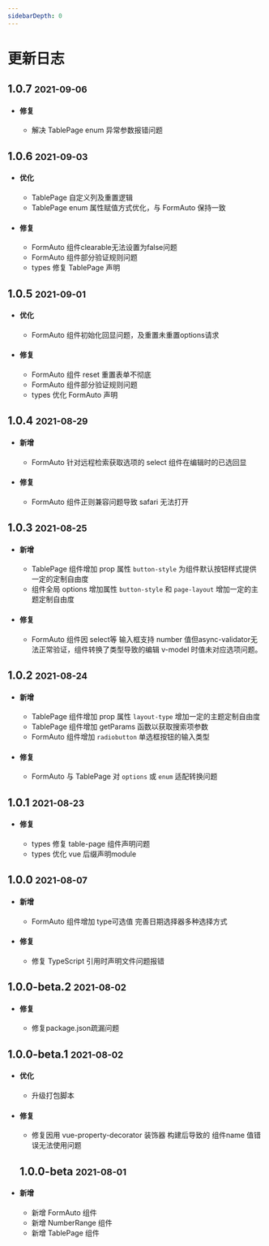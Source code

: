 ```yaml
---
sidebarDepth: 0
---
```


# 更新日志

## 1.0.7 <small>2021-09-06</small>

- #### 修复
	- 解决 TablePage enum 异常参数报错问题

## 1.0.6 <small>2021-09-03</small>
- #### 优化	
	- TablePage 自定义列及重置逻辑
	- TablePage enum 属性赋值方式优化，与 FormAuto 保持一致

- #### 修复
	- FormAuto 组件clearable无法设置为false问题
	- FormAuto 组件部分验证规则问题
	- types 修复 TablePage 声明
	
## 1.0.5 <small>2021-09-01</small>
- #### 优化
	- FormAuto 组件初始化回显问题，及重置未重置options请求
- #### 修复
	- FormAuto 组件 reset 重置表单不彻底
	- FormAuto 组件部分验证规则问题
	- types 优化 FormAuto 声明

## 1.0.4 <small>2021-08-29</small>
- #### 新增
	- FormAuto 针对远程检索获取选项的 select 组件在编辑时的已选回显

- #### 修复
	- FormAuto 组件正则兼容问题导致 safari 无法打开

## 1.0.3 <small>2021-08-25</small>
- #### 新增
	- TablePage 组件增加 prop 属性 `button-style` 为组件默认按钮样式提供一定的定制自由度
	- 组件全局 options 增加属性 `button-style` 和 `page-layout` 增加一定的主题定制自由度

- #### 修复
	- FormAuto 组件因 select等 输入框支持 number 值但async-validator无法正常验证，组件转换了类型导致的编辑 v-model 时值未对应选项问题。

## 1.0.2 <small>2021-08-24</small>
- #### 新增
	- TablePage 组件增加 prop 属性 `layout-type` 增加一定的主题定制自由度
	- TablePage 组件增加 getParams 函数以获取搜索项参数
	- FormAuto 组件增加 `radiobutton` 单选框按钮的输入类型

- #### 修复
	- FormAuto 与 TablePage 对 `options` 或 `enum` 适配转换问题

## 1.0.1 <small>2021-08-23</small>
- #### 修复
	- types 修复 table-page 组件声明问题
	- types 优化 vue 后缀声明module

## 1.0.0 <small>2021-08-07</small>
- #### 新增
	- FormAuto 组件增加 type可选值 完善日期选择器多种选择方式
- #### 修复
	- 修复 TypeScript 引用时声明文件问题报错

## 1.0.0-beta.2 <small>2021-08-02</small>
- #### 修复
	- 修复package.json疏漏问题

## 1.0.0-beta.1 <small>2021-08-02</small>
- #### 优化
	- 升级打包脚本
- #### 修复
	- 修复因用 vue-property-decorator 装饰器 构建后导致的 组件name 值错误无法使用问题

	## 1.0.0-beta <small>2021-08-01</small>
- #### 新增
	- 新增 FormAuto 组件
	- 新增 NumberRange 组件
	- 新增 TablePage 组件